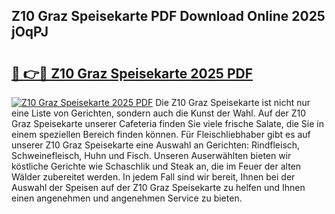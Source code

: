 ## Z10 Graz Speisekarte PDF Download Online 2025 jOqPJ

# <h2><a href="http://gc92a9.nevu.top/?p=Z10+Graz+Speisekarte">🔗 👉🔴 Z10 Graz Speisekarte 2025 PDF</a></h2>

[![Z10 Graz Speisekarte 2025 PDF](https://i.imgur.com/dBaPXMq.png)](http://gc92a9.nevu.top/?p=Z10+Graz+Speisekarte)
Die Z10 Graz Speisekarte ist nicht nur eine Liste von Gerichten, sondern auch die Kunst der Wahl. Auf der Z10 Graz Speisekarte unserer Cafeteria finden Sie viele frische Salate, die Sie in einem speziellen Bereich finden können. Für Fleischliebhaber gibt es auf unserer Z10 Graz Speisekarte eine Auswahl an Gerichten: Rindfleisch, Schweinefleisch, Huhn und Fisch. Unseren Auserwählten bieten wir köstliche Gerichte wie Schaschlik und Steak an, die im Feuer der alten Wälder zubereitet werden. In jedem Fall sind wir bereit, Ihnen bei der Auswahl der Speisen auf der Z10 Graz Speisekarte zu helfen und Ihnen einen angenehmen und angenehmen Service zu bieten.

